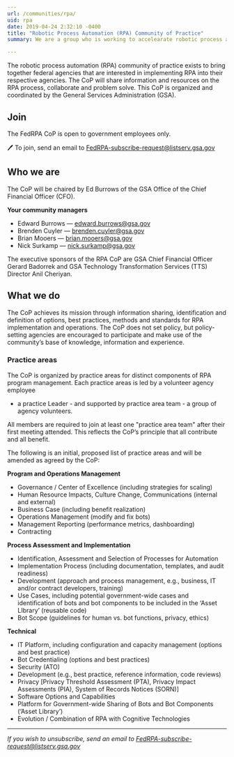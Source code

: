```yaml
---
url: /communities/rpa/
uid: rpa
date: 2019-04-24 2:32:10 -0400
title: "Robotic Process Automation (RPA) Community of Practice"
summary: We are a group who is working to accelearate robotic process automation (RPA) adoption in the federal government.

---
```


The robotic process automation (RPA) community of practice exists to bring together federal agencies that are interested in implementing RPA into their respective agencies. The CoP will share information and resources on the RPA process, collaborate and problem solve. This CoP is organized and coordinated by the General Services Administration (GSA).

## Join

The FedRPA CoP is open to government employees only.

:pen: To join, send an email to [FedRPA-subscribe-request@listserv.gsa.gov](mailto:FedRPA-subscribe-request@listserv.gsa.gov)


## Who we are

The CoP will be chaired by Ed Burrows of the GSA Office of the Chief Financial Officer (CFO).

**Your community managers**

- Edward Burrows — [edward.burrows@gsa.gov](mailto:edward.burrows@gsa.gov)
- Brenden Cuyler — [brenden.cuyler@gsa.gov](mailto:brenden.cuyler@gsa.gov)
- Brian Mooers — [brian.mooers@gsa.gov](mailto:brian.mooers@gsa.gov)
- Nick Surkamp — [nick.surkamp@gsa.gov](mailto:nick.surkamp@gsa.gov)

The executive sponsors of the RPA CoP are GSA Chief Financial Officer Gerard Badorrek and GSA Technology Transformation Services (TTS) Director Anil Cheriyan.


## What we do

The CoP achieves its mission through information sharing, identification and definition of options, best practices, methods and standards for RPA implementation and operations. The CoP does not set policy, but policy-setting agencies are encouraged to participate and make use of the community’s base of knowledge, information and experience.

### Practice areas

The CoP is organized by practice areas for distinct components of RPA program management. Each practice areas is led by a volunteer agency employee
- a practice Leader - and supported by practice area team - a group of agency volunteers.

All members are required to join at least one "practice area team" after their first meeting attended. This reflects the CoP’s principle that all contribute and all benefit.

The following is an initial, proposed list of practice areas and will be amended as agreed by the CoP:

**Program and Operations Management**

  - Governance / Center of Excellence (including strategies for scaling)
  - Human Resource Impacts, Culture Change, Communications (internal and external)
  - Business Case (including benefit realization)
  - Operations Management (modify and fix bots)
  - Management Reporting (performance metrics, dashboarding)
  - Contracting

**Process Assessment and Implementation**

  - Identification, Assessment and Selection of Processes for Automation
  - Implementation Process (including documentation, templates, and audit readiness)
  - Development (approach and process management, e.g.,  business, IT and/or contract developers, training)
  - Use Cases, including potential government-wide cases and identification of bots and bot components to be included in the ‘Asset LIbrary’ (reusable code)
  - Bot Scope (guidelines for human vs. bot functions, privacy, ethics)

**Technical**

  - IT Platform, including configuration and capacity management (options and best practice)
  - Bot Credentialing (options and best practices)
  - Security (ATO)
  - Development (e.g.,  best practice, reference information, code reviews)
  - Privacy [Privacy Threshold Assessment (PTA), Privacy Impact Assessments (PIA), System of Records Notices (SORN)]
  - Software Options and Capabilities
  - Platform for Government-wide Sharing of Bots and Bot Components (‘Asset Library’)
  - Evolution / Combination of RPA with Cognitive Technologies

---

_If you wish to unsubscribe, send an email to [FedRPA-subscribe-request@listserv.gsa.gov](mailto:FedRPA-subscribe-request@listserv.gsa.gov)_

